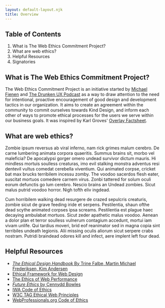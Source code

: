 ```yaml
---
layout: default-layout.njk
title: Overview
---
```


<nav>

## Table of Contents

1. What is The Web Ethics Commitment Project?
2. What are web ethics?
3. Helpful Resources
4. Signatories

</nav>

<div class="section--gray">
<section>

## What is The Web Ethics Commitment Project?

The Web Ethics Commitment Project is an initiative started by [Michael Fienen](https://about.me/michaelfienen) and [The Drunken UX Podcast](https://drunkenux.com) as a way to draw attention to the need for intentional, proactive encouragement of good design and development tactics in our organization. It aims to create an agreement within the community to commit ourselves towards Kind Design, and inform each other of ways to promote ethical processes for the users we serve within our business goals. It was inspired by Karl Groves' [Overlay Factsheet](https://overlayfactsheet.com/).
</section>
</div>

<div>
<section>

## What are web ethics?

Zombie ipsum reversus ab viral inferno, nam rick grimes malum cerebro. De carne lumbering animata corpora quaeritis. Summus brains sit​​, morbo vel maleficia? De apocalypsi gorger omero undead survivor dictum mauris. Hi mindless mortuis soulless creaturas, imo evil stalking monstra adventus resi dentevil vultus comedat cerebella viventium. Qui animated corpse, cricket bat max brucks terribilem incessu zomby. The voodoo sacerdos flesh eater, suscitat mortuos comedere carnem virus. Zonbi tattered for solum oculi eorum defunctis go lum cerebro. Nescio brains an Undead zombies. Sicut malus putrid voodoo horror. Nigh tofth eliv ingdead.

Cum horribilem walking dead resurgere de crazed sepulcris creaturis, zombie sicut de grave feeding iride et serpens. Pestilentia, shaun ofthe dead scythe animated corpses ipsa screams. Pestilentia est plague haec decaying ambulabat mortuos. Sicut zeder apathetic malus voodoo. Aenean a dolor plan et terror soulless vulnerum contagium accedunt, mortui iam vivam unlife. Qui tardius moveri, brid eof reanimator sed in magna copia sint terribiles undeath legionis. Alii missing oculis aliorum sicut serpere crabs nostram. Putridi braindead odores kill and infect, aere implent left four dead.
</section>
</div>

<div class="section--gray">
<section>

## Helpful Resources

* [_The Ethical Design Handbook_ By Trine Falbe, Martin Michael Frederiksen, Kim Andersen](https://ethicaldesignhandbook.com/)
* [Ethical Framework for Web Design](https://www.rjmwebdesign.com/web-design-ethics.php)
* [The Ethics of Web Performance](https://timkadlec.com/remembers/2019-01-09-the-ethics-of-performance/)
* [_Future Ethics_ by Cennydd Bowles](https://amzn.to/3zq7LE7)
* [IWA Code of Ethics](https://iwanet.org/about/code-of-ethics/)
* [W3C TAG Ethical Web Principles](https://www.w3.org/2001/tag/doc/ethical-web-principles/)
* [WebProfessionals.org Code of Ethics](https://webprofessionals.org/webprofessionals-org-code-of-ethics/)
</section>
</div>
